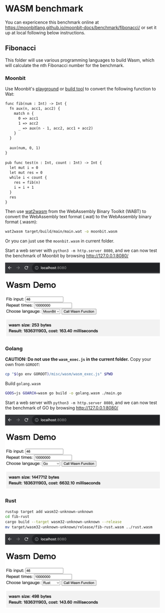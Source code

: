 # WASM benchmark

You can expericence this benchmark online at https://moonbitlang.github.io/moonbit-docs/benchmark/fibonacci/ or set it up at local following below instructions.

## Fibonacci

This folder will use various programming languages to build Wasm, which will calculate the nth Fibonacci number for the benchmark.

### Moonbit

Use Moonbit's [playground](https://try.moonbitlang.com/) or [build tool](https://www.moonbitlang.com/download/) to convert the following function to Wat:

```moonbit
func fib(num : Int) -> Int {
  fn aux(n, acc1, acc2) {
    match n {
      0 => acc1
      1 => acc2
      _ => aux(n - 1, acc2, acc1 + acc2)
    }
  }

  aux(num, 0, 1)
}

pub func test(n : Int, count : Int) -> Int {
  let mut i = 0
  let mut res = 0
  while i < count {
    res = fib(n)
    i = i + 1
  }
  res
}
```

Then use [wat2wasm](https://github.com/WebAssembly/wabt) from the WebAssembly Binary Toolkit (WABT) to convert the WebAssembly text format (.wat) to the WebAssembly binary format (.wasm):

``` sh
wat2wasm target/build/main/main.wat -o moonbit.wasm
```

Or you can just use the `moonbit.wasm` in current folder.

Start a web server with `python3 -m http.server 8080`, and we can now test the benchmark of Moonbit by browsing http://127.0.0.1:8080/


![moonbit bench](imgs/moonbit_bench.png)

### Golang

**CAUTION: Do not use the `wasm_exec.js` in the current folder.** Copy your own from `GOROOT`:

``` sh
cp "$(go env GOROOT)/misc/wasm/wasm_exec.js" $PWD
```

Build `golang.wasm`

``` sh
GOOS=js GOARCH=wasm go build -o golang.wasm ./main.go
```
Start a web server with `python3 -m http.server 8080`, and we can now test the benchmark of GO by browsing http://127.0.0.1:8080/


![golang bench](imgs/golang_bench.png)

### Rust

``` sh
rustup target add wasm32-unknown-unknown
cd fib-rust
cargo build --target wasm32-unknown-unknown --release
mv target/wasm32-unknown-unknown/release/fib-rust.wasm ../rust.wasm
```

![rust bench](imgs/rust_bench.png)
